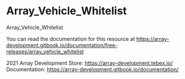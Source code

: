 # Array_Vehicle_Whitelist
Array_Vehicle_Whitelist

You can read the documentation for this resource at https://array-development.gitbook.io/documentation/free-releases/array_vehicle_whitelist




2021 Array Development
Store: https://array-development.tebex.io/
Documentation: https://array-development.gitbook.io/documentation/
